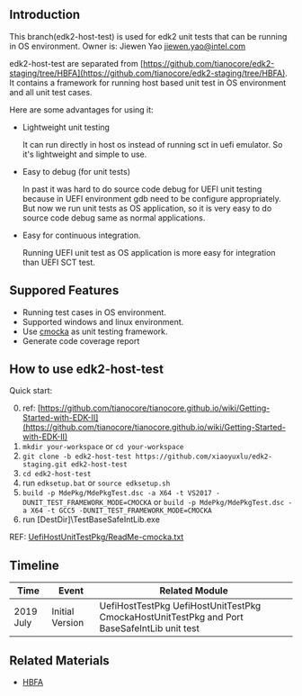 ## Introduction

This branch(edk2-host-test) is used for edk2 unit tests that can be running in OS environment. 
Owner is: Jiewen Yao <jiewen.yao@intel.com>


edk2-host-test are separated from [https://github.com/tianocore/edk2-staging/tree/HBFA](https://github.com/tianocore/edk2-staging/tree/HBFA). It contains a framework for running host based unit test in OS environment and all unit test cases. 

Here are some advantages for using it:

* Lightweight unit testing

  It can run directly in host os instead of running sct in uefi emulator. So it's lightweight and simple to use.

* Easy to debug (for unit tests)

  In past it was hard to do source code debug for UEFI unit testing because in UEFI environment gdb need to be configure appropriately. But now we run unit tests as OS application, so it is very easy to do source code debug same as normal applications.

* Easy for continuous integration.

  Running UEFI unit test as OS application is more easy for integration than UEFI SCT test.

## Suppored Features

* Running test cases in OS environment.
* Supported windows and linux environment.
* Use [cmocka](https://cmocka.org/) as unit testing framework.
* Generate code coverage report

## How to use edk2-host-test

Quick start:

0. ref: [https://github.com/tianocore/tianocore.github.io/wiki/Getting-Started-with-EDK-II](https://github.com/tianocore/tianocore.github.io/wiki/Getting-Started-with-EDK-II)
1. ```mkdir your-workspace``` or ```cd your-workspace``` 
2. ```git clone -b edk2-host-test https://github.com/xiaoyuxlu/edk2-staging.git edk2-host-test```
3. ```cd edk2-host-test```
4. run ```edksetup.bat``` or ```source edksetup.sh```
5. ```build -p MdePkg/MdePkgTest.dsc -a X64 -t VS2017 -DUNIT_TEST_FRAMEWORK_MODE=CMOCKA``` or ```build -p MdePkg/MdePkgTest.dsc -a X64 -t GCC5 -DUNIT_TEST_FRAMEWORK_MODE=CMOCKA```
6. run [DestDir]\TestBaseSafeIntLib.exe

REF: [UefiHostUnitTestPkg/ReadMe-cmocka.txt](UefiHostUnitTestPkg/ReadMe-cmocka.txt)

## Timeline

| Time | Event | Related Module|
|---|---| --- |
| 2019 July | Initial Version | UefiHostTestPkg UefiHostUnitTestPkg CmockaHostUnitTestPkg and Port BaseSafeIntLib unit test |

## Related Materials

* [HBFA](https://github.com/tianocore/edk2-staging/tree/HBFA)